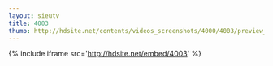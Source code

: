 ```yaml
---
layout: sieutv
title: 4003
thumb: http://hdsite.net/contents/videos_screenshots/4000/4003/preview_360p.mp4.jpg
---
```

{% include iframe src='http://hdsite.net/embed/4003' %}
 
